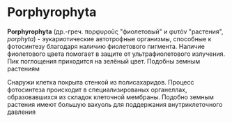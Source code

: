 # Porphyrophyta

**Porphyrophyta** (др.-греч. πορφυροῦς "фиолетовый" и φυτόν "растения", *porphyta*) - эукариотические автотрофные организмы, способные к фотосинтезу благодаря наличию фиолетового пигмента. Наличие фиолетового цвета помогает в защите от ультрафиолетового излучения. Пик поглощения приходится на зелёный цвет. Подобны земным растениям

Снаружи клетка покрыта стенкой из полисахаридов. Процесс фотосинтеза происходит в специализированых органеллах, образовавшихся из складок клеточной мембраны. Подобно земным растения имеют большую вакуоль для поддержания внутриклеточного давления
